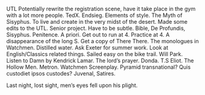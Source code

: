 UTL Potentially rewrite the registration scene, have it take place in the gym with a lot more people. TedX. Endsieg. Elements of style. The Myth of Sisyphus. To live and create in the very midst of the desert. Made some edits to the UTL. Senior project. Have to be subtle. Bible, De Profundis, Sisyphus. Penitence. A priori. Get out to run at 4\. Practice at 4\. A disappearance of the long S. Get a copy of There There. The monologues in Watchmen. Distilled water. Ask Exeter for summer work. Look at English/Classics related things. Sailed easy on the bike trail. Will Park. Listen to Damn by Kendrick Lamar. The lord’s prayer. Donda. T.S Eliot. The Hollow Men. Metron. Watchmen Screenplay. Pyramid transnational? Quis custodiet ipsos custodes? Juvenal, Satires.

Last night, lost sight, men’s eyes fell upon his plight.